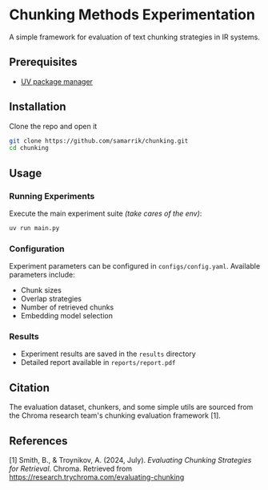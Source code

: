 # Chunking Methods Experimentation

A simple framework for evaluation of text chunking strategies in IR systems.

## Prerequisites
- [UV package manager](https://docs.astral.sh/uv/getting-started/installation/)

## Installation
Clone the repo and open it
```bash
git clone https://github.com/samarrik/chunking.git
cd chunking
```

## Usage

### Running Experiments

Execute the main experiment suite *(take cares of the env)*:
```bash
uv run main.py
```

### Configuration

Experiment parameters can be configured in `configs/config.yaml`. Available parameters include:
- Chunk sizes
- Overlap strategies
- Number of retrieved chunks
- Embedding model selection

### Results

- Experiment results are saved in the `results` directory
- Detailed report available in `reports/report.pdf`

## Citation
The evaluation dataset, chunkers, and some simple utils are sourced from the Chroma research team's chunking evaluation framework [1].

## References

[1] Smith, B., & Troynikov, A. (2024, July). *Evaluating Chunking Strategies for Retrieval*. Chroma. 
    Retrieved from https://research.trychroma.com/evaluating-chunking
